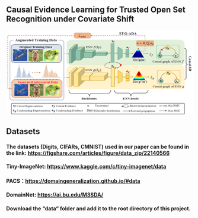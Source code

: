 ## Causal Evidence Learning for Trusted Open Set Recognition under Covariate Shift
![本地路径](CEL-OSR.png)
## Datasets
#### The datasets (Digits, CIFARs, CMNIST) used in our paper can be found in the link: https://figshare.com/articles/figure/data_zip/22140566
#### Tiny-ImageNet: https://www.kaggle.com/c/tiny-imagenet/data
#### PACS：https://domaingeneralization.github.io/#data
#### DomainNet: https://ai.bu.edu/M3SDA/
#### Download the “data“ folder and add it to the root directory of this project.